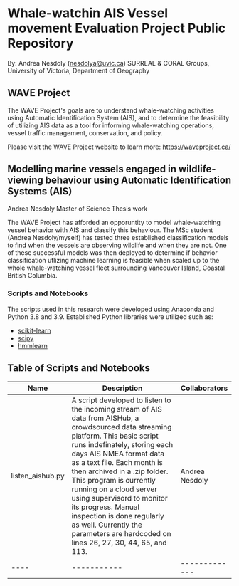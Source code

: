 # Whale-watchin AIS Vessel movement Evaluation Project Public Repository
By: Andrea Nesdoly (nesdolya@uvic.ca)
SURREAL & CORAL Groups, University of Victoria, Department of Geography

## WAVE Project
The WAVE Project's goals are to understand whale-watching activities using Automatic Identification System (AIS), and to determine the feasibility of utilizing AIS data as a tool for informing whale-watching operations, vessel traffic management, conservation, and policy.

Please visit the WAVE Project website to learn more: https://waveproject.ca/

## Modelling marine vessels engaged in wildlife-viewing behaviour using Automatic Identification Systems (AIS)
Andrea Nesdoly Master of Science Thesis work

The WAVE Project has afforded an opporuntity to model whale-watching vessel behavior with AIS and classify this behaviour. The MSc student (Andrea Nesdoly/myself) has tested three established classification models to find when the vessels are observing wildlife and when they are not. One of these successful models was then deployed to determine if behavior classification utlizing machine learning is feasible when scaled up to the whole whale-watching vessel fleet surrounding Vancouver Island, Coastal British Columbia.

### Scripts and Notebooks
The scripts used in this research were developed using Anaconda and Python 3.8 and 3.9. Established Python libraries were utilized such as:
- [scikit-learn](https://scikit-learn.org/stable/)
- [scipy](https://scipy.org/)
- [hmmlearn](https://hmmlearn.readthedocs.io/en/latest/)

## Table of Scripts and Notebooks
|Name|Description|Collaborators|
|----|-----------|-------------|
|listen_aishub.py| A script developed to listen to the incoming stream of AIS data from AISHub, a crowdsourced data streaming platform. This basic script runs indefinately, storing each days AIS NMEA format data as a text file. Each month is then archived in a .zip folder. This program is currently running on a cloud server using supervisord to monitor its progress. Manual inspection is done regularly as well. Currently the parameters are hardcoded on lines 26, 27, 30, 44, 65, and 113.| Andrea Nesdoly |
|----|-----------|-------------|
